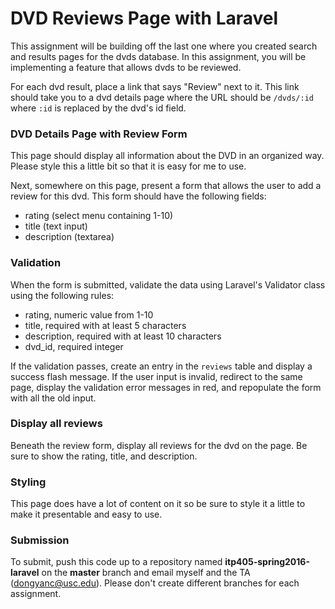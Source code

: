 DVD Reviews Page with Laravel
=============================

This assignment will be building off the last one where you created search and results pages for the dvds database. In this assignment, you will be implementing a feature that allows dvds to be reviewed.

For each dvd result, place a link that says "Review" next to it. This link should take you to a dvd details page where the URL should be `/dvds/:id` where `:id` is replaced by the dvd's id field.

### DVD Details Page with Review Form

This page should display all information about the DVD in an organized way. Please style this a little bit so that it is easy for me to use.

Next, somewhere on this page, present a form that allows the user to add a review for this dvd. This form should have the following fields:

* rating (select menu containing 1-10)
* title (text input)
* description (textarea)

### Validation

When the form is submitted, validate the data using Laravel's Validator class using the following rules:

* rating, numeric value from 1-10
* title, required with at least 5 characters
* description, required with at least 10 characters
* dvd_id, required integer

If the validation passes, create an entry in the `reviews` table and display a success flash message. If the user input is invalid, redirect to the same page, display the validation error messages in red, and repopulate the form with all the old input.

### Display all reviews

Beneath the review form, display all reviews for the dvd on the page. Be sure to show the rating, title, and description.

### Styling

This page does have a lot of content on it so be sure to style it a little to make it presentable and easy to use.

<!--
### Optional

Migrate your views to use Blade Templating. Even better, take advantage of the layout feature in Blade so that all of your pages use the same HTML skeleton layout file.
-->

### Submission

To submit, push this code up to a repository named __itp405-spring2016-laravel__ on the __master__ branch and email myself and the TA (dongyanc@usc.edu). Please don't create different branches for each assignment.
